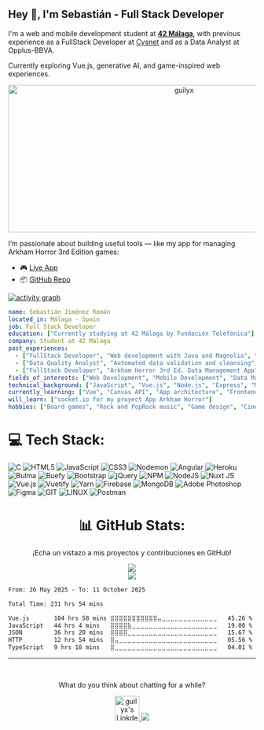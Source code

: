 <h2>Hey 👋, I'm Sebastián - Full Stack Developer</h2>
<p>I'm a web and mobile development student at <strong><a href="https://www.42malaga.com/">42 Málaga</a></strong>, with previous experience as a FullStack Developer at <a href="https://www.aedashomes.com/">Cysnet</a> and as a Data Analyst at Opplus-BBVA.</p>
<p>Currently exploring Vue.js, generative AI, and game-inspired web experiences.</p>

<p align="center">
  <img src="https://socialify.git.ci/RybenShot/App_Arkham_Horror_3/image?font=Raleway&issues=1&language=1&name=1&owner=1&pattern=Circuit+Board&pulls=1&stargazers=1&theme=Dark" alt="guilyx" width="700" height="300" />
</p>

<p>I’m passionate about building useful tools — like my app for managing Arkham Horror 3rd Edition games:</p>

<ul>
  <li>🎮 <a href="https://arkhamhorror-39297.web.app/#/">Live App</a></li>
  <li>📦 <a href="https://github.com/RybenShot/App_Arkham_Horror_3">GitHub Repo</a></li>
</ul>

[![activity graph](https://github-readme-activity-graph.vercel.app/graph?username=RybenShot&theme=github-compact&custom_title=Sebastián%20Activity%20Graph&hide_border=true)](https://github.com/ashutosh00710/github-readme-activity-graph)

```yaml
name: Sebastián Jiménez Román
located_in: Málaga - Spain
job: Full Stack Developer
education: ["Currently studying at 42 Málaga by Fundación Telefónica"]
company: Student at 42 Málaga
past_experiences:
  - ["FullStack Developer", "Web development with Java and Magnolia", "Cysnet - Aedas Homes", "Pamplona, Spain", "2024-03 to 2025-01"]
  - ["Data Quality Analyst", "Automated data validation and cleansing", "Opplus - BBVA", "Spain", "2021-2023"]
  - ["FullStack Developer", "Arkham Horror 3rd Ed. Data Management App", "Self-directed", "Spain", "2023"]
fields_of_interests: ["Web Development", "Mobile Development", "Data Management", "UI/UX Design"]
technical_background: ["JavaScript", "Vue.js", "Node.js", "Express", "MongoDB", "JSON-based APIs"]
currently_learning: ["Vue", "Canvas API", "App architecture", "Frontend-backend integration", "Generative AI"]
will_learn: ["socket.io for my proyect App Arkham Horror"]
hobbies: ["Board games", "Rock and PopRock music", "Game design", "Cinema"]
```


# 💻 Tech Stack:
![C](https://img.shields.io/badge/c-%2300599C.svg?style=for-the-badge&logo=c&logoColor=white) 
![HTML5](https://img.shields.io/badge/html5-%23E34F26.svg?style=for-the-badge&logo=html5&logoColor=white) 
![JavaScript](https://img.shields.io/badge/javascript-%23323330.svg?style=for-the-badge&logo=javascript&logoColor=%23F7DF1E) 
![CSS3](https://img.shields.io/badge/css3-%231572B6.svg?style=for-the-badge&logo=css3&logoColor=white) 
![Nodemon](https://img.shields.io/badge/NODEMON-%23323330.svg?style=for-the-badge&logo=nodemon&logoColor=%BBDEAD) 
![Angular](https://img.shields.io/badge/angular-%23DD0031.svg?style=for-the-badge&logo=angular&logoColor=white) 
![Heroku](https://img.shields.io/badge/heroku-%23430098.svg?style=for-the-badge&logo=heroku&logoColor=white) 
![Bulma](https://img.shields.io/badge/bulma-00D0B1?style=for-the-badge&logo=bulma&logoColor=white) 
![Buefy](https://img.shields.io/badge/Buefy-7957D5?style=for-the-badge&logo=buefy&logoColor=48289E) 
![Bootstrap](https://img.shields.io/badge/bootstrap-%238511FA.svg?style=for-the-badge&logo=bootstrap&logoColor=white) 
![jQuery](https://img.shields.io/badge/jquery-%230769AD.svg?style=for-the-badge&logo=jquery&logoColor=white) 
![NPM](https://img.shields.io/badge/NPM-%23CB3837.svg?style=for-the-badge&logo=npm&logoColor=white) 
![NodeJS](https://img.shields.io/badge/node.js-6DA55F?style=for-the-badge&logo=node.js&logoColor=white) 
![Nuxt JS](https://img.shields.io/badge/Nuxt-002E3B?style=for-the-badge&logo=nuxt.js&logoColor=#00DC82) 
![Vue.js](https://img.shields.io/badge/vue.js-%2335495e.svg?style=for-the-badge&logo=vuedotjs&logoColor=%234FC08D) 
![Vuetify](https://img.shields.io/badge/Vuetify-1867C0?style=for-the-badge&logo=vuetify&logoColor=AEDDFF) 
![Yarn](https://img.shields.io/badge/yarn-%232C8EBB.svg?style=for-the-badge&logo=yarn&logoColor=white) 
![Firebase](https://img.shields.io/badge/Firebase-039BE5?style=for-the-badge&logo=Firebase&logoColor=white) 
![MongoDB](https://img.shields.io/badge/MongoDB-%234ea94b.svg?style=for-the-badge&logo=mongodb&logoColor=white) 
![Adobe Photoshop](https://img.shields.io/badge/adobe%20photoshop-%2331A8FF.svg?style=for-the-badge&logo=adobe%20photoshop&logoColor=white) 
![Figma](https://img.shields.io/badge/figma-%23F24E1E.svg?style=for-the-badge&logo=figma&logoColor=white) 
![GIT](https://img.shields.io/badge/Git-fc6d26?style=for-the-badge&logo=git&logoColor=white) 
![LINUX](https://img.shields.io/badge/Linux-FCC624?style=for-the-badge&logo=linux&logoColor=black) 
![Postman](https://img.shields.io/badge/Postman-FF6C37?style=for-the-badge&logo=postman&logoColor=white)

<div align="center">

# 📊 GitHub Stats:
<p>¡Echa un vistazo a mis proyectos y contribuciones en GitHub!</p>

![](https://github-readme-streak-stats.herokuapp.com/?user=Rybenshot&theme=dark&hide_border=false)<br/>
![](https://github-readme-stats.vercel.app/api/top-langs/?username=Rybenshot&theme=dark&hide_border=false&include_all_commits=true&count_private=true&layout=compact)

</div>

<!--START_SECTION:waka-->

```txt
From: 26 May 2025 - To: 11 October 2025

Total Time: 231 hrs 54 mins

Vue.js       104 hrs 58 mins ⣿⣿⣿⣿⣿⣿⣿⣿⣿⣿⣿⣤⣀⣀⣀⣀⣀⣀⣀⣀⣀⣀⣀⣀⣀   45.26 %
JavaScript   44 hrs 4 mins   ⣿⣿⣿⣿⣷⣀⣀⣀⣀⣀⣀⣀⣀⣀⣀⣀⣀⣀⣀⣀⣀⣀⣀⣀⣀   19.00 %
JSON         36 hrs 20 mins  ⣿⣿⣿⣿⣀⣀⣀⣀⣀⣀⣀⣀⣀⣀⣀⣀⣀⣀⣀⣀⣀⣀⣀⣀⣀   15.67 %
HTTP         12 hrs 54 mins  ⣿⣤⣀⣀⣀⣀⣀⣀⣀⣀⣀⣀⣀⣀⣀⣀⣀⣀⣀⣀⣀⣀⣀⣀⣀   05.56 %
TypeScript   9 hrs 18 mins   ⣿⣀⣀⣀⣀⣀⣀⣀⣀⣀⣀⣀⣀⣀⣀⣀⣀⣀⣀⣀⣀⣀⣀⣀⣀   04.01 %
```

<!--END_SECTION:waka-->

---
<br/>

<div align="center">
    <p>What do you think about chatting for a while?</p>
    <a href="https://www.linkedin.com/in/sebastian-jimenez-roman/">
    <img alt="guilyx's LinkdeIN" width="50px" src="https://user-images.githubusercontent.com/43545812/144035037-0f415fc7-9f96-4517-a370-ccc6e78a714b.png" />
    </a>
  <img src="https://capsule-render.vercel.app/api?type=waving&color=gradient&height=60&section=footer"/>
</div>